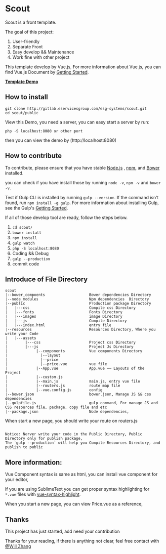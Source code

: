 # Scout

Scout is a front template.

The goal of this project:
1. User-friendly
2. Separate Front
3. Easy develop && Maintenance
4. Work fine with other project

This template develop by Vue.js,  For more information about Vue.js, you can find Vue.js Document by [Getting Started](http://vuejs.org/).

**[Template Demo](http://scout.eservicesgroup.com/)**

## How to install

```
git clone http://gitlab.eservicesgroup.com/esg-systems/scout.git
cd scout/public
```

View this Demo, you need a server, you can easy start a server by run:
```
php -S localhost:8080 or other port
```
then you can view the demo by (http://localhost:8080)


## How to contribute
To contribute, please ensure that you have stable [Node.js](https://nodejs.org/) , [npm](https://npmjs.com), and [Bower](https://bower.io/) installed.

you can check if you have install those by running `node -v`, `npm -v` and `bower -v`.

Test if Gulp CLI is installed by running `gulp --version`.  If the command isn't found, run `npm install -g gulp`.
For more information about installing Gulp, see the Gulp's [Getting Started](https://github.com/gulpjs/gulp/blob/master/docs/getting-started.md).


If all of those develop tool are ready, follow the steps below.

1. `cd scout/`
2. `bower install`
3. `npm install`
4. `gulp watch`
5. `php -S localhost:8080`
6. Coding && Debug
7. `gulp --production`
8. commit code


## Introduce of File Directory

```
scout
|--bower_compoents                    Bower dependencies Directory
|--node_modules                       Npm dependencies  Directory
|--public                             Production package Directory
|   |---css                           Compile css Directory
|   |---fonts                         Fonts Directory
|   |---images                        image Directory
|   |---js                            Compile Directory
|   |---index.html                    entry file
|--resources                          Resources Directory, Where you write your Code
|   |---assets
|        |---css                      Project css Directory
|        |---js                       Project Js Directory
|             |--components           Vue components Directory
|               |--layout
|               |--price
|               |--price.vue          vue file
|             |--App.vue              App.vue —— Layouts of the Project
|             |--custom.js
|             |--main.js              main.js, entry vue file
|             |--routers.js           route map file
|             |--vue.config.js        config
|--bower.json                         bower.json, Manage JS && css dependencies
|--gulpfile.js                        gulp command, For manage JS and CSS resources file, package, copy file and etc
|--package.json                       Node dependencies,

```

When start a new page, you should write your route on routers.js

```

Notice: Nerver write your code in the Public Directory, Public Directory only for publish package,
The `gulp --production` will help you Compile Resources Directory, and publish to public

```



## More information:

Vue Component syntax is same as html, you can install vue component for your editor,

If you are using SublimeText you can get proper syntax highlighting for `*.vue` files with [vue-syntax-highlight](https://github.com/vuejs/vue-syntax-highlight).

When you start a new page, you can view Price.vue as a reference,



## Thanks
This project has just started, add need your contribution

Thanks for your reading, if there is anything not clear, feel free contact with [@Will Zhang]()